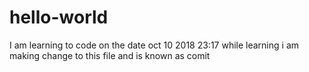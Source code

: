 # hello-world
I am learning to code on the date oct 10 2018 23:17
while learning i am making change to this file and is known as comit
